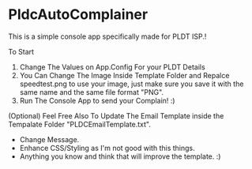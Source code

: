 # PldcAutoComplainer
This is a simple console app specifically made for PLDT ISP.!




To Start
1. Change The Values on App.Config For your PLDT Details
2. You Can Change The Image Inside Template Folder and Repalce speedtest.png to use your image, just make sure you save it with the same name and the same file format "PNG".
3. Run The Console App to send your Complain! :)

(Optional) Feel Free Also To Update The Email Template inside the Tempalate Folder "PLDCEmailTemplate.txt".
  - Change Message.
  - Enhance CSS/Styling as I'm not good with this things.
  - Anything you know and think that will improve the template. :)
